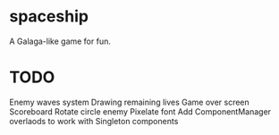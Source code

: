 # spaceship
A Galaga-like game for fun.

# TODO
Enemy waves system
Drawing remaining lives
Game over screen
Scoreboard
Rotate circle enemy
Pixelate font
Add ComponentManager overlaods to work with Singleton components
